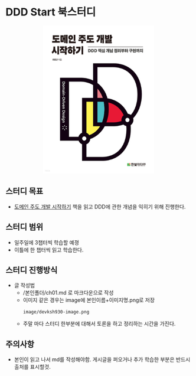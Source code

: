 # DDD Start 북스터디

<p align="center"><a  href="https://book.naver.com/bookdb/book_detail.nhn?bid=22291738"><img src="./image/ddd.jpeg" width="300px" height="400px"/></a></p>

## 스터디 목표
- [도메인 주도 개발 시작하기](https://book.naver.com/bookdb/book_detail.nhn?bid=22291738) 책을 읽고 DDD에 관한 개념을 익히기 위해 진행한다.

## 스터디 범위
  - 일주일에 3챕터씩 학습할 예졍
  - 이틀에 한 챕터씩 읽고 학습한다.
  
## 스터디 진행방식
- 글 작성법
  - /본인폴더/ch01.md 로 마크다운으로 작성
  - 이미지 같은 경우는 image에 본인이름+이미지명.png로 저장
    ```
    image/devksh930-image.png
    ```
  - 주말 마다 스터디 한부분에 대해서 토론을 하고 정리하는 시간을 가진다.
## 주의사항
- 본인이 읽고 나서 md를 작성해야함. 게시글을 퍼오거나 추가 학습한 부분은 반드시 출처를 표시할것.
